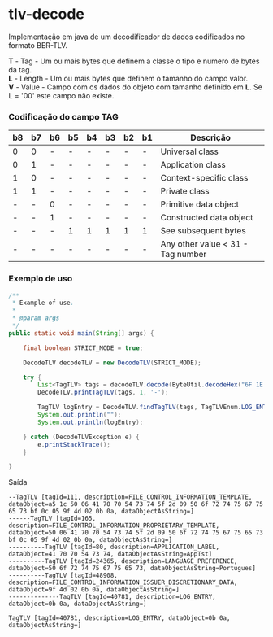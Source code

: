 # tlv-decode

Implementação em java de um decodificador de dados codificados no formato BER-TLV.<br>

**T** - Tag - Um ou mais bytes que definem a classe o tipo e numero de bytes da tag.<br>
**L** - Length - Um ou mais bytes que definem o tamanho do campo valor.<br>
**V** - Value - Campo com os dados do objeto com tamanho definido em **L**. Se L = '00' este campo não existe.<br>

### Codificação do campo TAG

| b8 | b7 | b6 | b5 | b4 | b3 | b2 | b1 | Descrição               |
|----|----|----|----|----|----|----|----|-------------------------|
|  0 |  0 |  - |  - |  - |  - |  - |  - | Universal class         |
|  0 |  1 |  - |  - |  - |  - |  - |  - | Application class       |
|  1 |  0 |  - |  - |  - |  - |  - |  - | Context-specific class  |
|  1 |  1 |  - |  - |  - |  - |  - |  - | Private class           |
|  - |  - |  0 |  - |  - |  - |  - |  - | Primitive data object   |
|  - |  - |  1 |  - |  - |  - |  - |  - | Constructed data object |
|  - |  - |  - |  1 |  1 |  1 |  1 |  1 | See subsequent bytes    |
|  - |  - |  - |  - |  - |  - |  - |  - | Any other value < 31 - Tag number |



### Exemplo de uso

```java
/**
 * Example of use.
 *
 * @param args
 */
public static void main(String[] args) {

    final boolean STRICT_MODE = true;

    DecodeTLV decodeTLV = new DecodeTLV(STRICT_MODE);

    try {
        List<TagTLV> tags = decodeTLV.decode(ByteUtil.decodeHex("6F 1E A5 1C 50 06 41 70 70 54 73 74 5F 2D 09 50 6F 72 74 75 67 75 65 73 BF 0C 05 9F 4D 02 0B 0A"));
        DecodeTLV.printTagTLV(tags, 1, '-');

        TagTLV logEntry = DecodeTLV.findTagTLV(tags, TagTLVEnum.LOG_ENTRY);
        System.out.println("");
        System.out.println(logEntry);

    } catch (DecodeTLVException e) {
        e.printStackTrace();
    }

}
```

Saída
```
--TagTLV [tagId=111, description=FILE_CONTROL_INFORMATION_TEMPLATE, dataObject=a5 1c 50 06 41 70 70 54 73 74 5f 2d 09 50 6f 72 74 75 67 75 65 73 bf 0c 05 9f 4d 02 0b 0a, dataObjectAsString=]
------TagTLV [tagId=165, description=FILE_CONTROL_INFORMATION_PROPRIETARY_TEMPLATE, dataObject=50 06 41 70 70 54 73 74 5f 2d 09 50 6f 72 74 75 67 75 65 73 bf 0c 05 9f 4d 02 0b 0a, dataObjectAsString=]
----------TagTLV [tagId=80, description=APPLICATION_LABEL, dataObject=41 70 70 54 73 74, dataObjectAsString=AppTst]
----------TagTLV [tagId=24365, description=LANGUAGE_PREFERENCE, dataObject=50 6f 72 74 75 67 75 65 73, dataObjectAsString=Portugues]
----------TagTLV [tagId=48908, description=FILE_CONTROL_INFORMATION_ISSUER_DISCRETIONARY_DATA, dataObject=9f 4d 02 0b 0a, dataObjectAsString=]
--------------TagTLV [tagId=40781, description=LOG_ENTRY, dataObject=0b 0a, dataObjectAsString=]

TagTLV [tagId=40781, description=LOG_ENTRY, dataObject=0b 0a, dataObjectAsString=]
```